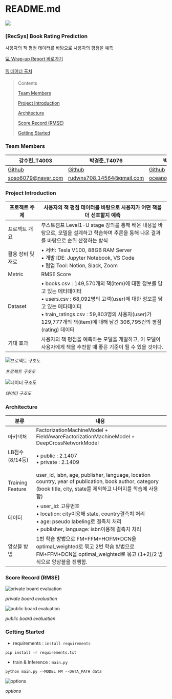 # README.md

<img src="https://img.shields.io/badge/python-3.8.5-blue">

### **[RecSys] Book Rating Prediction**

사용자의 책 평점 데이터를 바탕으로 사용자의 평점을 예측

[💻 Wrap-up Report 바로가기](https://recsys3.notion.site/WrapUp-Report-00c6890c70464ad0ad00283e9a98ad48)

[🗒️ 데이터 출처](https://www.kaggle.com/datasets/ruchi798/bookcrossing-dataset)

> Contents
> 
> 
> [Team Members](https://github.com/boostcampaitech4recsys1/level1_bookratingprediction_recsys-level1-recsys-03#team-members)
> 
> 
> [Project Introduction](https://github.com/boostcampaitech4recsys1/level1_bookratingprediction_recsys-level1-recsys-03#project-introduction)
> 
> [Architecture](https://github.com/boostcampaitech4recsys1/level1_bookratingprediction_recsys-level1-recsys-03#architecture)
> 
> [Score Record (RMSE)](https://github.com/boostcampaitech4recsys1/level1_bookratingprediction_recsys-level1-recsys-03#score-record-rmse)
> 
> [Getting Started](https://github.com/boostcampaitech4recsys1/level1_bookratingprediction_recsys-level1-recsys-03#getting-started)
> 


### Team Members

| 강수헌_T4003 | 박경준_T4076 | 박용욱_T4088 | 오희정_T4129 | 정소빈_4196 |
| --- | --- | --- | --- | --- |
| [Github](https://github.com/soso6079) | [Github](https://github.com/parkkyungjun) | [Github](https://github.com/oceanofglitta) | [Github](https://github.com/HeeJeongOh) | [Github](https://github.com/sobin98) |
| soso6079@naver.com | rudwns708.14564@gmail.com | oceanofglitta@gmail.com | ohhj1999@gmail.com | sobing98@gmail.com |

### Project Introduction

| 프로젝트 주제 | 사용자의 책 평점 데이터를 바탕으로 사용자가 어떤 책을 더 선호할지 예측 |
| --- | --- |
| 프로젝트 개요 | 부스트캠프 Level1-U stage 강의를 통해 배운 내용을 바탕으로, 모델을 설계하고 학습하며 추론을 통해 나온 결과를 바탕으로 순위 산정하는 방식 |
| 활용 장비 및 재료 &nbsp;&nbsp;&nbsp;&nbsp;&nbsp;&nbsp;&nbsp;&nbsp;| • 서버: Tesla V100, 88GB RAM Server<br>• 개발 IDE: Jupyter Notebook, VS Code<br>• 협업 Tool: Notion, Slack, Zoom |
| Metric | RMSE Score |
| Dataset | • books.csv : 149,570개의 책(item)에 대한 정보를 담고 있는 메타데이터<br>• users.csv : 68,092명의 고객(user)에 대한 정보를 담고 있는 메타데이터<br>• train_ratings.csv : 59,803명의 사용자(user)가 129,777개의 책(item)에 대해 남긴 306,795건의 평점(rating) 데이터 |
| 기대 효과 | 사용자의 책 평점을 예측하는 모델을 개발하고, 이 모델이 사용자에게 책을 추천할 때 좋은 기준이 될 수 있을 것이다.  |

![프로젝트 구조도](https://user-images.githubusercontent.com/76675506/200248697-c05d655e-e983-463c-b7ee-973edde90af9.png)

*프로젝트 구조도*

![데이터 구조도](https://user-images.githubusercontent.com/76675506/200249158-5f0d97f7-1990-47e0-935a-ef975dc432ce.png)

*데이터 구조도*


### Architecture

| 분류 | 내용 |
| --- | --- |
| 아키텍처 | FactorizationMachineModel + FieldAwareFactorizationMachineModel + DeepCrossNetworkModel |
| LB점수(8/14등) &nbsp;&nbsp;&nbsp;&nbsp;&nbsp;&nbsp;&nbsp;&nbsp;&nbsp;| • public : 2.1407<br>• private : 2.1409 |
| Training Feature | user_id, isbn, age, publisher, language, location country, year of publication, book author, category<br>(book title, city, state를 제외하고 나머지를 학습에 사용함) |
| 데이터 | • user_id: 고유번호<br>• location: city이용해 state, country결측치 처리<br>• age: pseudo labeling로 결측치 처리<br>• publisher, language: isbn이용해 결측치 처리 |
| 앙상블 방법 | 1번 학습 방법으로 FM+FFM+HOFM+DCN을 optimal_weighted로 묶고 2번 학습 방법으로 FM+FFM+DCN을 optimal_weighted로 묶고 (1+2)/2 방식으로 앙상블을 진행함. |

### **Score Record (RMSE)**

![private board evaluation](https://user-images.githubusercontent.com/76675506/200249433-a41ea708-9040-4060-9c75-b6ad03814039.png)

*private board evaluation*

![public board evaluation](https://user-images.githubusercontent.com/76675506/200249732-8e304813-ed2a-4a67-8a15-1034276d3cb6.png)

*public board evaluation*


### Getting Started

- requirements : `install requirements`

```
pip install -r requirements.txt
```

- train & Inference : `main.py`

```
python main.py --MODEL FM --DATA_PATH data
```

![options](https://user-images.githubusercontent.com/76675506/200249850-d40a0e84-5710-4bbd-8972-22655a935382.png)

*options*

